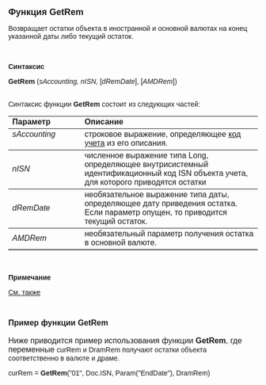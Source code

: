 <html>
<head>
<title>GetRem</title>
</head>

<body>

<p><strong><font size="4" face="Arial">Функция GetRem</font></strong></p>

<p><font face="Arial">Возвращает остатки объекта в иностранной и 
основной валютах на конец указанной даты либо текущий остаток.</font></p>

<p class="label">&nbsp;</p>

<p class="label"><font face="Arial"><b>Синтаксис</b></font></p>

<p><font face="Arial"><strong>GetRem</strong> (<em>sAccounting, nISN, </em>
[<em>dRemDate</em>],<em>
</em>[<em>AMDRem</em>])</font></p>

<p><font face="Arial"><br>
Синтаксис функции <strong>GetRem</strong> состоит из следующих частей:</font></p>

<table border="1" cellPadding="5" cols="2" frame="below" rules="rows">
<TBODY>
  <tr vAlign="top">
    <td class="label" width="29%"><font face="Arial"><b>Параметр</b></font></td>
    <td class="label" width="71%"><font face="Arial"><strong>Описание</strong></font></td>
  </tr>
  <tr vAlign="top">
    <td width="29%"><font face="Arial"><em>sAccounting</em></font></td>
    <td width="71%"><font face="Arial">строковое выражение, 
	определяющее <a href="../../../Defs/Accounting.html">код учета</a> из его 
	описания.</font></td>
  </tr>
  <tr>
    <td width="29%"><font face="Arial"><em>nISN</em></font></td>
    <td width="71%"><font face="Arial">численное выражение типа Long, 
	определяющее внутрисистемный идентификационный код ISN объекта учета, для 
	которого приводятся остатки</font></td>
  </tr>
  <tr>
    <td width="29%"><font face="Arial"><em>dRemDate</em></font></td>
    <td width="71%"><font face="Arial">необязательное выражение типа 
	даты, определяющее дату приведения остатка. Если параметр опущен, то 
	приводится текущий остаток.</font></td>
  </tr>
  <tr>
    <td width="29%"><font face="Arial"><em>AMDRem</em></font></td>
    <td width="71%"><font face="Arial">необязательный параметр 
	получения остатка в основной валюте.</font></td>
  </tr>
</TBODY>
</table>

<p class="label">&nbsp;</p>

<p class="label"><font face="Arial"><b>Примечание</b></font></p>

<p class="label"><a href="../../../functions.html"><font face="Arial">
См. также</font></a></p>

<p class="label">&nbsp;</p>

<p><font size="3" face="Arial"><strong>Пример функции GetRem<br>
</strong><br>
Ниже приводится пример использования функции <strong>GetRem</strong>, где 
переменные </font><font face="Arial">curRem и DramRem получают остатки 
объекта соответственно в валюте и драме.</font></p>

<p><font face="Arial">curRem = <strong>GetRem</strong>(&quot;01&quot;, Doc.ISN, 
Param(&quot;EndDate&quot;), DramRem)</font></p>
</body>
</html>
